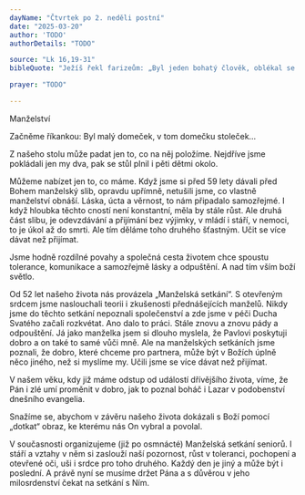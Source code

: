 ```yaml
---
dayName: "Čtvrtek po 2. neděli postní"
date: "2025-03-20"
author: 'TODO'
authorDetails: "TODO"

source: "Lk 16,19-31"
bibleQuote: "Ježíš řekl farizeům: „Byl jeden bohatý člověk, oblékal se do šarlatu a kmentu a každý den pořádal skvělou hostinu. U jeho dveří léhal jeden žebrák – jmenoval se Lazar – plný vředů a rád by utišil hlad aspoň z toho, co padalo z boháčova stolu; a (ještě k tomu) přicházeli psi a lízali mu vředy. Žebrák umřel a andělé ho odnesli do Abrahámova náručí. Pak umřel i boháč a byl pohřben. V pekle v mukách zdvihl oči a viděl zdálky Abraháma a v jeho náručí Lazara. A zvolal: »Otče Abraháme, slituj se nade mnou a pošli Lazara, ať omočí aspoň kousek prstu ve vodě a ovlaží mi jazyk, protože zakouším muka v tomto plamenu.« Abrahám však odpověděl: »Synu, uvědom si, že ty ses měl dobře už zaživa, Lazar naproti tomu špatně. A nyní se tu on raduje, a ty zakoušíš muka. A k tomu ke všemu zeje mezi námi a vámi veliká propast, takže nikdo nemůže přejít odtud k vám, i kdyby chtěl, ani se dostat od vás k nám.« (Boháč) řekl: »Prosím tě tedy, otče, pošli ho do mého otcovského domu. Mám totiž pět bratrů, ať je varuje, aby se také oni nedostali do tohoto místa muk.« Abrahám odpověděl: »Mají Mojžíše a Proroky, ať je uposlechnou!« On však odporoval: »Ne, otče Abraháme! Ale když k nim někdo přijde z mrtvých, pak se obrátí.« Odpověděl mu: »Jestliže neposlouchají Mojžíše a Proroky, nedají se přesvědčit, ani kdyby někdo vstal z mrtvých.«“"

prayer: "TODO"

---
```


Manželství 

Začněme říkankou: Byl malý domeček, v tom domečku stoleček… 

Z našeho stolu může padat jen to, co na něj položíme. Nejdříve jsme pokládali jen my dva, pak se stůl plnil i pěti dětmi okolo. 

Můžeme nabízet jen to, co máme. Když jsme si před 59 lety dávali před Bohem manželský slib, opravdu upřímně, netušili jsme, co vlastně manželství obnáší. Láska, úcta a věrnost, to nám připadalo samozřejmé. I když hloubka těchto cností není konstantní, měla by stále růst. Ale druhá část slibu, je odevzdávání a přijímání bez výjimky, v mládí i stáří, v nemoci, to je úkol až do smrti. Ale tím děláme toho druhého šťastným. Učit se více dávat než přijímat. 

Jsme hodně rozdílné povahy a společná cesta životem chce spoustu tolerance, komunikace a samozřejmě lásky a odpuštění. A nad tím vším boží světlo.

Od 52 let našeho života nás provázela „Manželská setkání“. S otevřeným srdcem jsme naslouchali teorii i zkušenosti přednášejících manželů. Nikdy jsme do těchto setkání nepoznali společenství a zde jsme v péči Ducha Svatého začali rozkvétat. Ano dalo to práci. Stále znovu a znovu pády a odpouštění. Já jako manželka jsem si dlouho myslela, že Pavlovi poskytuji dobro a on také to samé vůči mně. Ale na manželských setkáních jsme poznali, že dobro, které chceme pro partnera, může být v Božích úplně něco jiného, než si myslíme my. Učili jsme se více dávat než přijímat. 

V našem věku, kdy již máme odstup od událostí dřívějšího života, víme, že Pán i zlé umí proměnit v dobro, jak to poznal boháč i Lazar v podobenství dnešního evangelia. 

Snažíme se, abychom v závěru našeho života dokázali s Boží pomocí „dotkat“ obraz, ke kterému nás On vybral a povolal. 

V současnosti organizujeme (již po osmnácté) Manželská setkání seniorů. I stáří a vztahy v něm si zaslouží naší pozornost, růst v toleranci, pochopení a otevřené oči, uši i srdce pro toho druhého. Každý den je jiný a může být i poslední. A právě nyní se musíme držet Pána a s důvěrou v jeho milosrdenství čekat na setkání s Ním.

